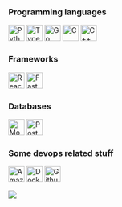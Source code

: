 <h3>Programming languages</h3>
<p>
  <img width="32" height="32" alt="Python" src="https://unpkg.com/simple-icons@v7/icons/python.svg">
  <img width="32" height="32" alt="TypeScript" src="https://unpkg.com/simple-icons@v7/icons/typescript.svg">
  <img width="32" height="32" alt="Go" src="https://unpkg.com/simple-icons@v7/icons/go.svg">
  <img width="32" height="32" alt="C" src="https://unpkg.com/simple-icons@v7/icons/c.svg">
  <img width="32" height="32" alt="C++" src="https://unpkg.com/simple-icons@v7/icons/cplusplus.svg">
</p>
<h3>Frameworks</h3>
<p>
  <img width="32" height="32" alt="React" src="https://unpkg.com/simple-icons@v7/icons/react.svg">
  <img width="32" height="32" alt="FastApi" src="https://unpkg.com/simple-icons@v7/icons/fastapi.svg">
<p>
<h3>Databases</h3>
<p>
  <img width="32" height="32" alt="MongoDB" src="https://unpkg.com/simple-icons@v7/icons/mongodb.svg">
  <img width="32" height="32" alt="PostgreSQL" src="https://unpkg.com/simple-icons@v7/icons/postgresql.svg">
</p>
<h3>Some devops related stuff</h3>
<p>
  <img width="32" height="32" alt="Amazon AWS" src="https://unpkg.com/simple-icons@v7/icons/amazonaws.svg">
  <img width="32" height="32" alt="Docker" src="https://unpkg.com/simple-icons@v7/icons/docker.svg">
  <img width="32" height="32" alt="Github Actions" src="https://unpkg.com/simple-icons@v7/icons/githubactions.svg">
</p>
<p>
  <img src="https://github-readme-stats.vercel.app/api?username=rabarbra&show_icons=true&theme=dark"/>
</p>
